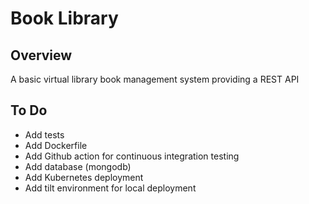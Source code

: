 # Book Library

## Overview
A basic virtual library book management system providing a REST API

## To Do
- Add tests
- Add Dockerfile
- Add Github action for continuous integration testing
- Add database (mongodb)
- Add Kubernetes deployment
- Add tilt environment for local deployment

